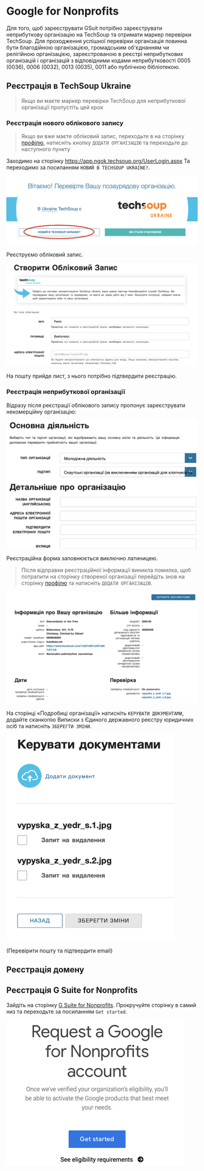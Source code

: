 # Google for Nonprofits

Для того, щоб зареєструвати GSuit потрібно зареєструвати неприбуткову організацію на TechSoup та отримати маркер перевірки TechSoup.
Для проходження успішної перевірки організація повинна бути благодійною організацією, громадським об'єднанням чи релігійною організацією, зареєстрованою в реєстрі неприбуткових організацій і організацій з відповідними кодами неприбутковості 0005 (0036), 0006 (0032), 0013 (0035), 0011 або публічною бібліотекою.

## Реєстрація в TechSoup Ukraine

> Якщо ви маєте маркер перевірки TechSoup для неприбуткової організації пропустіть цей крок

### Реєстрація нового облікового запису

> Якщо ви вже маєте обліковий запис, переходьте в на сторінку [профілю](https://ukraine.techsoup.global/user),
> натисніть кнопку `ДОДАТИ ОРГАНІЗАЦІЮ` та переходьте до наступного пункту

Заходимо на сторінку https://app.ngok.techsoup.org/UserLogin.aspx
Та переходимо за посиланням `НОВИЙ В TECHSOUP UKRAINE?`.

![](img/ts1.png)

Реєструємо обліковий запис.

![](img/ts2.png)

На пошту прийде лист, з нього потрібно підтвердити реєстрацію.

### Реєстрація неприбуткової організації

Відразу після реєстрації облікового запису пропонує зареєструвати некомерційну організацію:

<img src="img/ts3.png" width="759">

Реєстраційна форма заповнюється виключно латиницею.

> Після відправки реєстраційної інформації виникла помилка,
щоб потрапити на сторінку створеної організації перейдіть знов на сторінку [профілю](https://ukraine.techsoup.global/user) та натисніть `ДОДАТИ ОРГАНІЗАЦІЮ`.

![](img/ts4.png)

На сторінці «Подробиці організації» натисніть `КЕРУВАТИ ДОКУМЕНТАМИ`,
додайте сканкопію Виписки з Єдиного державного реєстру юридичних осіб та натисніть `ЗБЕРЕГТИ ЗМІНИ`.

<img src="img/ts5.png" width="442">

(Перевірити пошту та підтвердити email)

## Реєстрація домену

## Реєстрація G Suite for Nonprofits

Зайдіть на сторінку [G Suite for Nonprofits](https://www.google.com/nonprofits/offerings/g-suite/).
Прокручуйте сторінку в самий низ та переходьте за посиланням `Get started`.

<img src="img/gs1.png" width="470">

<!-- https://www.google.com/nonprofits/account/u/0/signup -->
